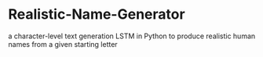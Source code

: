 # Realistic-Name-Generator
a character-level text generation LSTM in Python to produce realistic human names from a given starting letter
